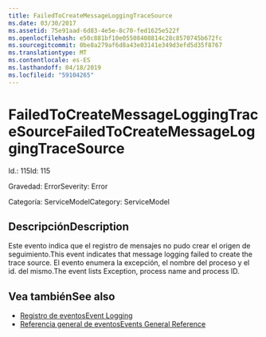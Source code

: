 ```yaml
---
title: FailedToCreateMessageLoggingTraceSource
ms.date: 03/30/2017
ms.assetid: 75e91aad-6d83-4e5e-8c70-fed1625e522f
ms.openlocfilehash: e50c881bf10e05508408814c28c8570745b672fc
ms.sourcegitcommit: 0be8a279af6d8a43e03141e349d3efd5d35f8767
ms.translationtype: MT
ms.contentlocale: es-ES
ms.lasthandoff: 04/18/2019
ms.locfileid: "59104265"
---
```

# <a name="failedtocreatemessageloggingtracesource"></a><span data-ttu-id="8a0b9-102">FailedToCreateMessageLoggingTraceSource</span><span class="sxs-lookup"><span data-stu-id="8a0b9-102">FailedToCreateMessageLoggingTraceSource</span></span>
<span data-ttu-id="8a0b9-103">Id.: 115</span><span class="sxs-lookup"><span data-stu-id="8a0b9-103">Id: 115</span></span>  
  
 <span data-ttu-id="8a0b9-104">Gravedad: Error</span><span class="sxs-lookup"><span data-stu-id="8a0b9-104">Severity: Error</span></span>  
  
 <span data-ttu-id="8a0b9-105">Categoría: ServiceModel</span><span class="sxs-lookup"><span data-stu-id="8a0b9-105">Category: ServiceModel</span></span>  
  
## <a name="description"></a><span data-ttu-id="8a0b9-106">Descripción</span><span class="sxs-lookup"><span data-stu-id="8a0b9-106">Description</span></span>  
 <span data-ttu-id="8a0b9-107">Este evento indica que el registro de mensajes no pudo crear el origen de seguimiento.</span><span class="sxs-lookup"><span data-stu-id="8a0b9-107">This event indicates that message logging failed to create the trace source.</span></span> <span data-ttu-id="8a0b9-108">El evento enumera la excepción, el nombre del proceso y el id. del mismo.</span><span class="sxs-lookup"><span data-stu-id="8a0b9-108">The event lists Exception, process name and process ID.</span></span>  
  
## <a name="see-also"></a><span data-ttu-id="8a0b9-109">Vea también</span><span class="sxs-lookup"><span data-stu-id="8a0b9-109">See also</span></span>

- [<span data-ttu-id="8a0b9-110">Registro de eventos</span><span class="sxs-lookup"><span data-stu-id="8a0b9-110">Event Logging</span></span>](../../../../../docs/framework/wcf/diagnostics/event-logging/index.md)
- [<span data-ttu-id="8a0b9-111">Referencia general de eventos</span><span class="sxs-lookup"><span data-stu-id="8a0b9-111">Events General Reference</span></span>](../../../../../docs/framework/wcf/diagnostics/event-logging/events-general-reference.md)
